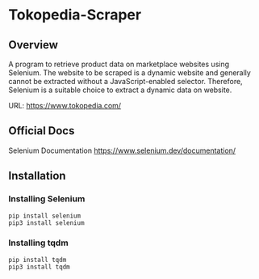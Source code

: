 # Tokopedia-Scraper

## Overview
A program to retrieve product data on marketplace websites using Selenium. The website to be scraped is a dynamic website and generally cannot be extracted without a JavaScript-enabled selector. Therefore, Selenium is a suitable choice to extract a dynamic data on website.

URL: https://www.tokopedia.com/

## Official Docs
Selenium Documentation
https://www.selenium.dev/documentation/

## Installation
### Installing Selenium
```
pip install selenium
pip3 install selenium
```

### Installing tqdm
```
pip install tqdm
pip3 install tqdm
```

## 

 
